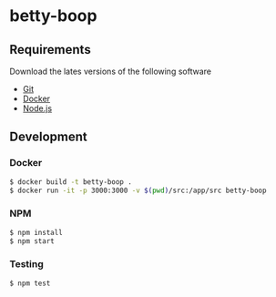 # betty-boop

## Requirements
Download the lates versions of the following software
* [Git](https://git-scm.com)
* [Docker](https://docker.com)
* [Node.js](https://nodejs.org/en)

## Development

### Docker
```bash
$ docker build -t betty-boop .
$ docker run -it -p 3000:3000 -v $(pwd)/src:/app/src betty-boop
```

### NPM
```bash
$ npm install
$ npm start
```

### Testing
```bash
$ npm test
```
